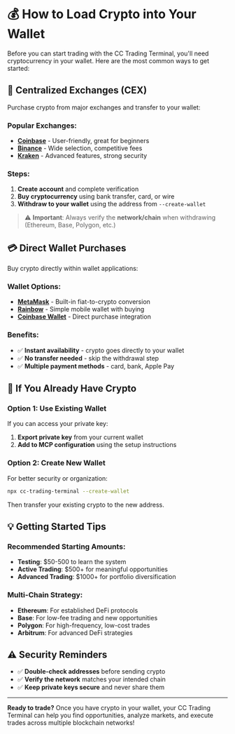 # 💰 How to Load Crypto into Your Wallet

Before you can start trading with the CC Trading Terminal, you'll need cryptocurrency in your wallet. Here are the most common ways to get started:

## 🏦 **Centralized Exchanges (CEX)**

Purchase crypto from major exchanges and transfer to your wallet:

### **Popular Exchanges:**

- **[Coinbase](https://coinbase.com)** - User-friendly, great for beginners
- **[Binance](https://binance.com)** - Wide selection, competitive fees
- **[Kraken](https://kraken.com)** - Advanced features, strong security

### **Steps:**

1. **Create account** and complete verification
2. **Buy cryptocurrency** using bank transfer, card, or wire
3. **Withdraw to your wallet** using the address from `--create-wallet`

> ⚠️ **Important**: Always verify the **network/chain** when withdrawing (Ethereum, Base, Polygon, etc.)

## 💳 **Direct Wallet Purchases**

Buy crypto directly within wallet applications:

### **Wallet Options:**

- **[MetaMask](https://metamask.io)** - Built-in fiat-to-crypto conversion
- **[Rainbow](https://rainbow.me)** - Simple mobile wallet with buying
- **[Coinbase Wallet](https://wallet.coinbase.com)** - Direct purchase integration

### **Benefits:**

- ✅ **Instant availability** - crypto goes directly to your wallet
- ✅ **No transfer needed** - skip the withdrawal step
- ✅ **Multiple payment methods** - card, bank, Apple Pay

## 🔄 **If You Already Have Crypto**

### **Option 1: Use Existing Wallet**

If you can access your private key:

1. **Export private key** from your current wallet
2. **Add to MCP configuration** using the setup instructions

### **Option 2: Create New Wallet**

For better security or organization:

```bash
npx cc-trading-terminal --create-wallet
```

Then transfer your existing crypto to the new address.

## 💡 **Getting Started Tips**

### **Recommended Starting Amounts:**

- **Testing**: $50-500 to learn the system
- **Active Trading**: $500+ for meaningful opportunities
- **Advanced Trading**: $1000+ for portfolio diversification

### **Multi-Chain Strategy:**

- **Ethereum**: For established DeFi protocols
- **Base**: For low-fee trading and new opportunities
- **Polygon**: For high-frequency, low-cost trades
- **Arbitrum**: For advanced DeFi strategies

## ⚠️ **Security Reminders**

- ✅ **Double-check addresses** before sending crypto
- ✅ **Verify the network** matches your intended chain
- ✅ **Keep private keys secure** and never share them

---

**Ready to trade?** Once you have crypto in your wallet, your CC Trading Terminal can help you find opportunities, analyze markets, and execute trades across multiple blockchain networks!
